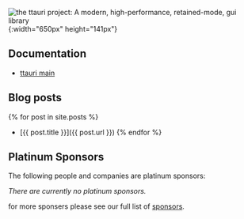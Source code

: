 
![the ttauri project: A modern, high-performance, retained-mode, gui library](https://www.ttauri-project.org/media/ttauri-logo/transparent/Logo%20+%20Text%20long%201300x282.png){:width="650px" height="141px"}

Documentation
-------------
 - [ttauri main](docs/ttauri/main/index.html)


Blog posts
----------
{% for post in site.posts %}
 - [{{ post.title }}]({{ post.url }})
{% endfor %}

Platinum Sponsors
-----------------

The following people and companies are platinum sponsors:

_There are currently no platinum sponsors._

for more sponsers please see our full list of [sponsors](sponsors.md).

